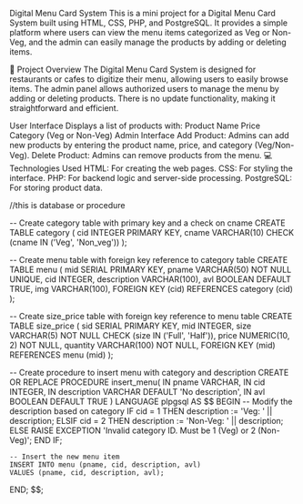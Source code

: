Digital Menu Card System
This is a mini project for a Digital Menu Card System built using HTML, CSS, PHP, and PostgreSQL. It provides a simple platform where users can view the menu items categorized as Veg or Non-Veg, and the admin can easily manage the products by adding or deleting items.

🚀 Project Overview
The Digital Menu Card System is designed for restaurants or cafes to digitize their menu, allowing users to easily browse items. The admin panel allows authorized users to manage the menu by adding or deleting products. There is no update functionality, making it straightforward and efficient.

User Interface
Displays a list of products with:
Product Name
Price
Category (Veg or Non-Veg)
Admin Interface
Add Product: Admins can add new products by entering the product name, price, and category (Veg/Non-Veg).
Delete Product: Admins can remove products from the menu.
💻 Technologies Used
HTML: For creating the web pages.
CSS: For styling the interface.
PHP: For backend logic and server-side processing.
PostgreSQL: For storing product data.




//this is database or procedure 

-- Create category table with primary key and a check on cname
CREATE TABLE category (
    cid INTEGER PRIMARY KEY, 
    cname VARCHAR(10) CHECK (cname IN ('Veg', 'Non_veg'))
);



-- Create menu table with foreign key reference to category table
CREATE TABLE menu (
    mid SERIAL PRIMARY KEY,
    pname VARCHAR(50) NOT NULL UNIQUE,
    cid INTEGER,
    description VARCHAR(100),
    avl BOOLEAN DEFAULT TRUE,
    img VARCHAR(100),
    FOREIGN KEY (cid) REFERENCES category (cid)
);

-- Create size_price table with foreign key reference to menu table
CREATE TABLE size_price (
    sid SERIAL PRIMARY KEY,
    mid INTEGER,
    size VARCHAR(5) NOT NULL CHECK (size IN ('Full', 'Half')),
    price NUMERIC(10, 2) NOT NULL,
    quantity VARCHAR(100) NOT NULL,
    FOREIGN KEY (mid) REFERENCES menu (mid)
);

-- Create procedure to insert menu with category and description
CREATE OR REPLACE PROCEDURE insert_menu(
    IN pname VARCHAR,
    IN cid INTEGER,
    IN description VARCHAR DEFAULT 'No description',
    IN avl BOOLEAN DEFAULT TRUE
) LANGUAGE plpgsql AS $$
BEGIN
    -- Modify the description based on category
    IF cid = 1 THEN
        description := 'Veg: ' || description;
    ELSIF cid = 2 THEN
        description := 'Non-Veg: ' || description;
    ELSE
        RAISE EXCEPTION 'Invalid category ID. Must be 1 (Veg) or 2 (Non-Veg)';
    END IF;

    -- Insert the new menu item
    INSERT INTO menu (pname, cid, description, avl)
    VALUES (pname, cid, description, avl);
END;
$$;
